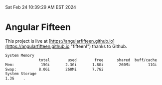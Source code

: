 Sat Feb 24 10:39:29 AM EST 2024

# Angular Fifteen


This project is live at [https://angularfifteen.github.io](https://angularfifteen.github.io "fifteen!") thanks to Github.

```bash
System Memory
               total        used        free      shared  buff/cache   available
Mem:            15Gi       2.3Gi       1.8Gi       260Mi        11Gi        12Gi
Swap:          8.0Gi       260Mi       7.7Gi
System Storage
1.3G	.
